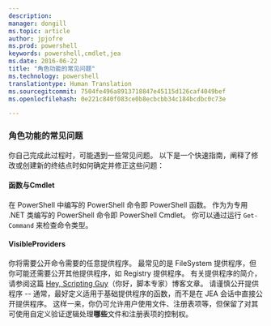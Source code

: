 ```yaml
---
description: 
manager: dongill
ms.topic: article
author: jpjofre
ms.prod: powershell
keywords: powershell,cmdlet,jea
ms.date: 2016-06-22
title: "角色功能的常见问题"
ms.technology: powershell
translationtype: Human Translation
ms.sourcegitcommit: 7504fe496a8913718847e45115d126caf4049bef
ms.openlocfilehash: 0e221c840f083ce0b8ecbcbb34c184bcdbc0c73e

---
```


### 角色功能的常见问题
你自己完成此过程时，可能遇到一些常见问题。
以下是一个快速指南，阐释了修改或创建新的终结点时如何确定并修正这些问题：

#### 函数与Cmdlet
在 PowerShell 中编写的 PowerShell 命令即 PowerShell 函数。
作为为专用 .NET 类编写的 PowerShell 命令即 PowerShell Cmdlet。
你可以通过运行 `Get-Command` 来检查命令类型。

#### VisibleProviders
你将需要公开命令需要的任意提供程序。
最常见的是 FileSystem 提供程序，但你可能还需要公开其他提供程序，如 Registry 提供程序。
有关提供程序的简介，请参阅这篇 [Hey, Scripting Guy](http://blogs.technet.com/b/heyscriptingguy/archive/2015/04/20/find-and-use-windows-powershell-providers.aspx)（你好，脚本专家）博客文章。
请谨慎公开提供程序 -- 通常，最好定义适用于基础提供程序的函数，而不是在 JEA 会话中直接公开提供程序。
这样一来，你仍可允许用户使用文件、注册表项等，但保留了对其可使用自定义验证逻辑处理**哪些**文件和注册表项的控制权。




<!--HONumber=Jul16_HO1-->


